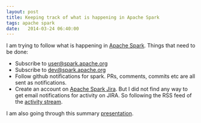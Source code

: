 ```yaml
---
layout: post
title: Keeping track of what is happening in Apache Spark
tags: apache spark
date:   2014-03-24 06:40:00
---
```


I am trying to follow what is happening in [Apache Spark][spark]. Things that need to be done:

- Subscribe to user@spark.apache.org
- Subscribe to dev@spark.apache.org
- Follow github notifications for spark. PRs, comments, commits etc are all
  sent as notifications.
- Create an account on [Apache Spark Jira][jira]. But I did not find any way to
  get email notifications for activity on JIRA. So following the RSS feed of
  the [activity stream][activity].

I am also going through this summary [presentation][presentation].

[spark]: https://spark.apache.org
[jira]: https://spark-project.atlassian.net
[presentation]: http://ampcamp.berkeley.edu/wp-content/uploads/2012/06/matei-zaharia-part-1-amp-camp-2012-spark-intro.pdf
[activity]: https://spark-project.atlassian.net/activity
